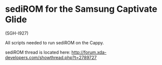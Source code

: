 # sediROM for the Samsung Captivate Glide
(SGH-I927)

All scripts needed to run sediROM on the Cappy.

sediROM thread is located here: http://forum.xda-developers.com/showthread.php?t=2789727
